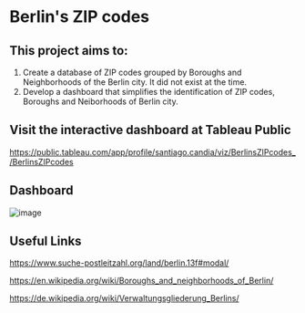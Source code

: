 # Berlin's ZIP codes

## This project aims to:
1) Create a database of ZIP codes grouped by Boroughs and Neighborhoods of the Berlin city. It did not exist at the time.
2) Develop a dashboard that simplifies the identification of ZIP codes, Boroughs and Neiborhoods of Berlin city.

## Visit the interactive dashboard at Tableau Public 
https://public.tableau.com/app/profile/santiago.candia/viz/BerlinsZIPcodes_/BerlinsZIPcodes

## Dashboard
![image](https://github.com/santiagocandia/data-viz/assets/16913295/a3db4f7a-1d1e-42c2-9e32-f402cbaf7fb1)

## Useful Links

https://www.suche-postleitzahl.org/land/berlin.13f#modal/

https://en.wikipedia.org/wiki/Boroughs_and_neighborhoods_of_Berlin/

https://de.wikipedia.org/wiki/Verwaltungsgliederung_Berlins/


